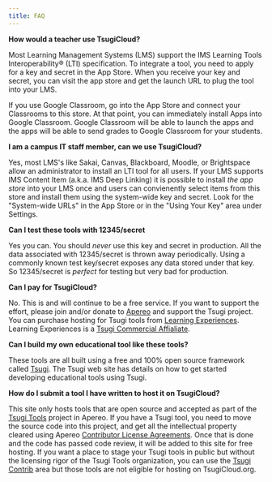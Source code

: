 ```yaml
---
title: FAQ
---
```


**How would a teacher use TsugiCloud?**

Most Learning Management Systems (LMS) support the IMS Learning Tools Interoperability&reg; (LTI) specification.   To integrate a tool, you need to apply for a key and secret in the App Store.  When you receive your key and secret, you can visit the app store and get the launch URL to plug the tool into your LMS.

If you use Google Classroom, go into the App Store and connect your Classrooms to this store.  At that point, you can immediately install Apps into Google Classroom.  Google Classroom will be able to launch the apps and the apps will be able to send grades to Google Classroom for your students.

**I am a campus IT staff member, can we use TsugiCloud?**

Yes, most LMS's like Sakai, Canvas, Blackboard, Moodle, or Brightspace allow an administrator to install an LTI tool for all users.  If your LMS supports IMS Content Item (a.k.a. IMS Deep Linking) it is possible to install *the app store* into your LMS once and users can convienently select items from this store and install them using the system-wide key and secret.  Look for the "System-wide URLs" in the App Store or in the "Using Your Key" area under Settings.

**Can I test these tools with 12345/secret**

Yes you can.  You should *never* use this key and secret in production. All the data associated with 12345/secret is thrown away periodically.  Using a commonly known test key/secret exposes any data stored under that key.  So 12345/secret is *perfect* for testing but very bad for production.

**Can I pay for TsugiCloud?**

No.  This is and will continue to be a free service.  If you want to support the effort, please join and/or donate to <a href="https://www.apereo.org" target="_blank">Apereo</a> and support the Tsugi project. You can purchase hosting for Tsugi tools from <a href="https://www.learnxp.com/" target="_blank">Learning Experiences</a>.  Learning Experiences is a <a href="https://www.apereo.org/content/commercial-affiliates" target="_blank">Tsugi Commercial Affialiate</a>.

**Can I build my own educational tool like these tools?**

These tools are all built using a free and 100% open source framework called <a href="https://www.tsugi.org/" target="_blank">Tsugi</a>.  The Tsugi web site has details on how to get started developing educational tools using Tsugi.

**How do I submit a tool I have written to host it on TsugiCloud?**

This site only hosts tools that are open source and accepted as part of the <a href="https://github.com/tsugitools" target="_blank">Tsugi Tools</a> project in
Apereo.  If you have a Tsugi tool, you need to move the source code into this project, and get all the intellectual property cleared using Apereo <a href="https://www.apereo.org/licensing/agreements" target="_blank">Contributor License Agreements</a>.  Once that is done and the code has passed code review, it will be added to this site for free hosting.   If you want a place to stage your Tsugi tools in public but without the licensing rigor of the Tsugi Tools organization, you can use the <a href="https://github.com/tsugicontrib" target="_blank">Tsugi Contrib</a> area but those tools are not eligible for hosting on TsugiCloud.org.



